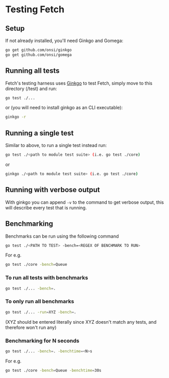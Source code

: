 # Testing Fetch

## Setup
If not already installed, you'll need Ginkgo and Gomega:
```sh
go get github.com/onsi/ginkgo
go get github.com/onsi/gomega
```

## Running all tests
Fetch's testing harness uses [Ginkgo](https://github.com/onsi/ginkgo) to test Fetch, simply move to this directory (/test) and run:
```sh
go test ./...
```
or (you will need to install ginkgo as an CLI executable):
```sh
ginkgo -r
```

## Running a single test
Similar to above, to run a single test instead run:
```sh
go test ./<path to module test suite> (i.e. go test ./core)
```
or
```sh
ginkgo ./<path to module test suite> (i.e. go test ./core)
```

## Running with verbose output
With ginkgo you can append ```-v``` to the command to get verbose output, this will describe every test that is running.

## Benchmarking
Benchmarks can be run using the following command
```sh
go test ./<PATH TO TEST> -bench=<REGEX OF BENCHMARK TO RUN>
```
For e.g.
```sh
go test ./core -bench=Queue
```

### To run all tests with benchmarks
```sh
go test ./... -bench=.
```

### To only run all benchmarks
```sh
go test ./... -run=XYZ -bench=.
```
(XYZ should be entered literally since XYZ doesn't match any tests, and therefore won't run any)

### Benchmarking for N seconds
```sh
go test ./... -bench=. -benchtime=<N>s
```
For e.g.
```sh
go test ./core -bench=Queue -benchtime=30s
```